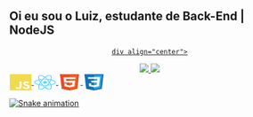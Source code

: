 ## Oi eu sou o Luiz, estudante de Back-End | NodeJS
<div align="center">
  <a href="https://github.com/luizsdev">
 
 
    div align="center">
  <a href="https://github.com/nicholascostadev">
  <img height="180em" src="https://github-readme-stats.vercel.app/api?username=nicholascostadev&show_icons=true&theme=dracula&include_all_commits=true&count_private=true"/>
  <img height="180em" src="https://github-readme-stats.vercel.app/api/top-langs/?username=nicholascostadev&layout=compact&langs_count=7&theme=dracula"/>
</div>

  <img align="center" alt="Rafa-Js" height="30" width="40" src="https://raw.githubusercontent.com/devicons/devicon/master/icons/javascript/javascript-plain.svg">
  <img align="center" alt="Rafa-React" height="30" width="40" src="https://raw.githubusercontent.com/devicons/devicon/master/icons/react/react-original.svg">
  <img align="center" alt="Rafa-HTML" height="30" width="40" src="https://raw.githubusercontent.com/devicons/devicon/master/icons/html5/html5-original.svg">
  <img align="center" alt="Rafa-CSS" height="30" width="40" src="https://raw.githubusercontent.com/devicons/devicon/master/icons/css3/css3-original.svg">

    
  ![Snake animation](https://github.com/luizsdev/luizsdev/blob/output/github-contribution-grid-snake.svg)

  
  
  
